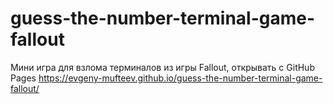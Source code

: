 # guess-the-number-terminal-game-fallout

Мини игра для взлома терминалов из игры Fallout, открывать с GitHub Pages
https://evgeny-mufteev.github.io/guess-the-number-terminal-game-fallout/
